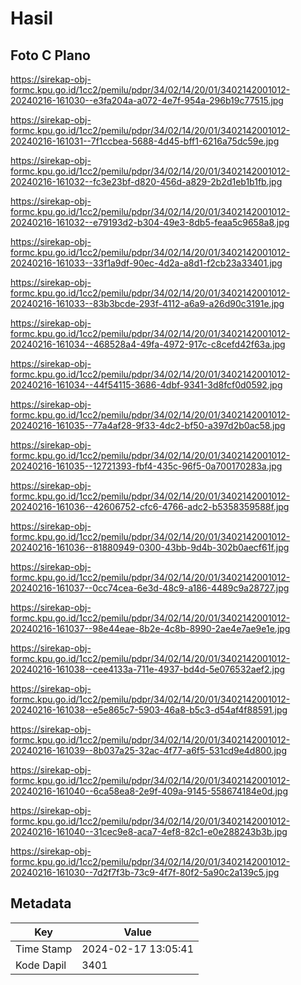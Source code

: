 # Hasil

## Foto C Plano

https://sirekap-obj-formc.kpu.go.id/1cc2/pemilu/pdpr/34/02/14/20/01/3402142001012-20240216-161030--e3fa204a-a072-4e7f-954a-296b19c77515.jpg

https://sirekap-obj-formc.kpu.go.id/1cc2/pemilu/pdpr/34/02/14/20/01/3402142001012-20240216-161031--7f1ccbea-5688-4d45-bff1-6216a75dc59e.jpg

https://sirekap-obj-formc.kpu.go.id/1cc2/pemilu/pdpr/34/02/14/20/01/3402142001012-20240216-161032--fc3e23bf-d820-456d-a829-2b2d1eb1b1fb.jpg

https://sirekap-obj-formc.kpu.go.id/1cc2/pemilu/pdpr/34/02/14/20/01/3402142001012-20240216-161032--e79193d2-b304-49e3-8db5-feaa5c9658a8.jpg

https://sirekap-obj-formc.kpu.go.id/1cc2/pemilu/pdpr/34/02/14/20/01/3402142001012-20240216-161033--33f1a9df-90ec-4d2a-a8d1-f2cb23a33401.jpg

https://sirekap-obj-formc.kpu.go.id/1cc2/pemilu/pdpr/34/02/14/20/01/3402142001012-20240216-161033--83b3bcde-293f-4112-a6a9-a26d90c3191e.jpg

https://sirekap-obj-formc.kpu.go.id/1cc2/pemilu/pdpr/34/02/14/20/01/3402142001012-20240216-161034--468528a4-49fa-4972-917c-c8cefd42f63a.jpg

https://sirekap-obj-formc.kpu.go.id/1cc2/pemilu/pdpr/34/02/14/20/01/3402142001012-20240216-161034--44f54115-3686-4dbf-9341-3d8fcf0d0592.jpg

https://sirekap-obj-formc.kpu.go.id/1cc2/pemilu/pdpr/34/02/14/20/01/3402142001012-20240216-161035--77a4af28-9f33-4dc2-bf50-a397d2b0ac58.jpg

https://sirekap-obj-formc.kpu.go.id/1cc2/pemilu/pdpr/34/02/14/20/01/3402142001012-20240216-161035--12721393-fbf4-435c-96f5-0a700170283a.jpg

https://sirekap-obj-formc.kpu.go.id/1cc2/pemilu/pdpr/34/02/14/20/01/3402142001012-20240216-161036--42606752-cfc6-4766-adc2-b5358359588f.jpg

https://sirekap-obj-formc.kpu.go.id/1cc2/pemilu/pdpr/34/02/14/20/01/3402142001012-20240216-161036--81880949-0300-43bb-9d4b-302b0aecf61f.jpg

https://sirekap-obj-formc.kpu.go.id/1cc2/pemilu/pdpr/34/02/14/20/01/3402142001012-20240216-161037--0cc74cea-6e3d-48c9-a186-4489c9a28727.jpg

https://sirekap-obj-formc.kpu.go.id/1cc2/pemilu/pdpr/34/02/14/20/01/3402142001012-20240216-161037--98e44eae-8b2e-4c8b-8990-2ae4e7ae9e1e.jpg

https://sirekap-obj-formc.kpu.go.id/1cc2/pemilu/pdpr/34/02/14/20/01/3402142001012-20240216-161038--cee4133a-711e-4937-bd4d-5e076532aef2.jpg

https://sirekap-obj-formc.kpu.go.id/1cc2/pemilu/pdpr/34/02/14/20/01/3402142001012-20240216-161038--e5e865c7-5903-46a8-b5c3-d54af4f88591.jpg

https://sirekap-obj-formc.kpu.go.id/1cc2/pemilu/pdpr/34/02/14/20/01/3402142001012-20240216-161039--8b037a25-32ac-4f77-a6f5-531cd9e4d800.jpg

https://sirekap-obj-formc.kpu.go.id/1cc2/pemilu/pdpr/34/02/14/20/01/3402142001012-20240216-161040--6ca58ea8-2e9f-409a-9145-558674184e0d.jpg

https://sirekap-obj-formc.kpu.go.id/1cc2/pemilu/pdpr/34/02/14/20/01/3402142001012-20240216-161040--31cec9e8-aca7-4ef8-82c1-e0e288243b3b.jpg

https://sirekap-obj-formc.kpu.go.id/1cc2/pemilu/pdpr/34/02/14/20/01/3402142001012-20240216-161030--7d2f7f3b-73c9-4f7f-80f2-5a90c2a139c5.jpg


## Metadata

| Key        | Value               |
| ---------- | ------------------- |
| Time Stamp | 2024-02-17 13:05:41 |
| Kode Dapil | 3401                |



